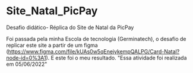 # Site_Natal_PicPay
 Desafio didático- Réplica do Site de Natal da PicPay
 
 Foi passada pela minha Escola de tecnologia (Germinatech), o desafio de replicar este site a partir de um figma (https://www.figma.com/file/kUAs0w5qEnejykempQALPG/Card-Natal?node-id=0%3A1). E este foi o meu resultado. "Essa atividade foi realizada em 05/06/2022"
